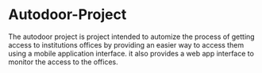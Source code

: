 # Autodoor-Project
The autodoor project is project intended to automize the process of getting access to institutions offices by providing an easier way to access them using a mobile application interface. it also provides a web app interface to monitor the access to the offices.

